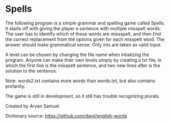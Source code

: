 # Spells
The following program is a simple grammar and spelling game called Spells. It starts off with giving 
the player a sentence with multiple misspelt words. The user has to identify which of these words are
missspelt, and then find the correct replacement from the options given for each misspelt word. 
The answer should make grammatical sense. Only ints are taken as valid input.

A level can be chosen by changing the file name when intializing the program.
Anyone can make their own levels simply by creating a txt file, in which the first line is the
misspelt sentence, and two new lines after is the solution to the sentence.

Note: words2.txt contains more words than words.txt, but also contains profanity.

The game is still in development, so it still has trouble recognizing plurals.

Created by Aryan Samuel.


Dictionary source:
https://github.com/dwyl/english-words
